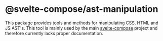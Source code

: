# @svelte-compose/ast-manipulation

This package provides tools and methods for manipulating CSS, HTML and JS AST's. This tool is mainly used by the main [svelte-compose](https://svelte-compose.com) project and therefore currently lacks proper documentation.
